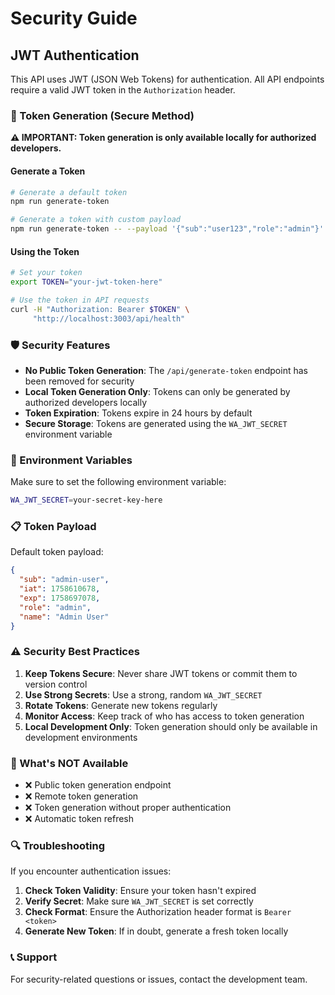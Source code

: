 # Security Guide

## JWT Authentication

This API uses JWT (JSON Web Tokens) for authentication. All API endpoints require a valid JWT token in the `Authorization` header.

### 🔐 Token Generation (Secure Method)

**⚠️ IMPORTANT: Token generation is only available locally for authorized developers.**

#### Generate a Token

```bash
# Generate a default token
npm run generate-token

# Generate a token with custom payload
npm run generate-token -- --payload '{"sub":"user123","role":"admin"}'
```

#### Using the Token

```bash
# Set your token
export TOKEN="your-jwt-token-here"

# Use the token in API requests
curl -H "Authorization: Bearer $TOKEN" \
     "http://localhost:3003/api/health"
```

### 🛡️ Security Features

- **No Public Token Generation**: The `/api/generate-token` endpoint has been removed for security
- **Local Token Generation Only**: Tokens can only be generated by authorized developers locally
- **Token Expiration**: Tokens expire in 24 hours by default
- **Secure Storage**: Tokens are generated using the `WA_JWT_SECRET` environment variable

### 🔧 Environment Variables

Make sure to set the following environment variable:

```bash
WA_JWT_SECRET=your-secret-key-here
```

### 📋 Token Payload

Default token payload:
```json
{
  "sub": "admin-user",
  "iat": 1758610678,
  "exp": 1758697078,
  "role": "admin",
  "name": "Admin User"
}
```

### ⚠️ Security Best Practices

1. **Keep Tokens Secure**: Never share JWT tokens or commit them to version control
2. **Use Strong Secrets**: Use a strong, random `WA_JWT_SECRET`
3. **Rotate Tokens**: Generate new tokens regularly
4. **Monitor Access**: Keep track of who has access to token generation
5. **Local Development Only**: Token generation should only be available in development environments

### 🚫 What's NOT Available

- ❌ Public token generation endpoint
- ❌ Remote token generation
- ❌ Token generation without proper authentication
- ❌ Automatic token refresh

### 🔍 Troubleshooting

If you encounter authentication issues:

1. **Check Token Validity**: Ensure your token hasn't expired
2. **Verify Secret**: Make sure `WA_JWT_SECRET` is set correctly
3. **Check Format**: Ensure the Authorization header format is `Bearer <token>`
4. **Generate New Token**: If in doubt, generate a fresh token locally

### 📞 Support

For security-related questions or issues, contact the development team.
